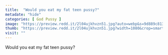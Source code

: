 ```yaml
---
title:  "Would you eat my fat teen pussy?"
metadate: "hide"
categories: [ God Pussy ]
image: "https://preview.redd.it/2l04ujkhvzn51.jpg?auto=webp&s=9d889c813f6d0b73fc4c48dc1d0b1810d44f1f82"
thumb: "https://preview.redd.it/2l04ujkhvzn51.jpg?width=1080&crop=smart&auto=webp&s=1e554c69fa8572eca0b6397dcfd0e41207244d57"
visit: ""
---
```

Would you eat my fat teen pussy?
